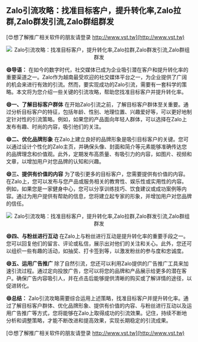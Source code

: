 ## **Zalo引流攻略：找准目标客户，提升转化率,Zalo拉群,Zalo群发引流,Zalo群组群发**

[😍想了解推广相关软件的朋友请登录 http://www.vst.tw](http://www.vst.tw)

 <center><img src="https://vst.tw/MP4/tuiguang/png/1.png" alt="Zalo引流攻略：找准目标客户，提升转化率,Zalo拉群,Zalo群发引流,Zalo群组群发"></center>

**😄导语：**
在如今的数字时代，社交媒体已成为企业吸引潜在客户和提升转化率的重要渠道之一。Zalo作为越南最受欢迎的社交媒体平台之一，为企业提供了广阔的机会来进行有效的引流。然而，要实现成功的Zalo引流，需要有一套科学的策略。本文将为您介绍一些关键的引流攻略，帮助您找准目标客户并提升转化率。

**😄一、了解目标客户群体**
在开始Zalo引流之前，了解目标客户群体至关重要。通过分析目标客户的特征，包括年龄、性别、地理位置、兴趣爱好等，可以更好地制定针对性的引流策略。例如，如果您的产品面向年轻人群体，可以选择在Zalo上发布有趣、时尚的内容，吸引他们的关注。

**😄二、优化品牌形象**
在Zalo上建立良好的品牌形象是吸引目标客户的关键。您可以通过设计个性化的Zalo主页，并确保头像、封面和简介等元素能够准确传达您的品牌理念和价值观。此外，定期发布高质量、有吸引力的内容，如图片、视频和文章，以增加用户对您品牌的认知和兴趣。

**😄三、提供有价值的内容**
为了吸引更多的目标客户，您需要提供有价值的内容。在Zalo上，您可以发布与您产品或服务相关的教育性、娱乐性或实用性的内容。例如，如果您是一家健身中心，您可以分享训练技巧、饮食建议或成功案例等内容。通过为用户提供有帮助的信息，您将建立起专家的形象，并增加用户对您品牌的信任。

 <center><img src="https://vst.tw/MP4/tuiguang/png/5.png" alt="Zalo引流攻略：找准目标客户，提升转化率,Zalo拉群,Zalo群发引流,Zalo群组群发"></center>

**😄四、与粉丝进行互动**
在Zalo上与粉丝进行互动是提升转化率的重要手段之一。您可以回复他们的留言、评论或私信，展示出对他们的关注和关心。此外，您还可以组织一些有趣的活动，如抽奖、打卡签到等，以激发粉丝的参与度和忠诚度。

**😄五、运用广告推广**
除了自然引流，您还可以利用Zalo提供的广告推广工具来加速引流过程。通过定向投放广告，您可以将您的品牌和产品展示给更多的潜在客户。确保广告内容吸引人，并在点击后能够提供清晰的购买或了解详情的途径，以促进转化。

**😄总结：**
Zalo引流攻略需要综合运用上述策略，找准目标客户并提升转化率。通过了解目标客户群体、优化品牌形象、提供有价值的内容、与粉丝进行互动以及运用广告推广等方式，您将能够在Zalo上取得成功的引流效果。记住，持续不断地分析和调整策略，才能不断改进和提高效果，实现长期稳定的引流成果。

[😍想了解推广相关软件的朋友请登录 http://www.vst.tw](http://www.vst.tw)



